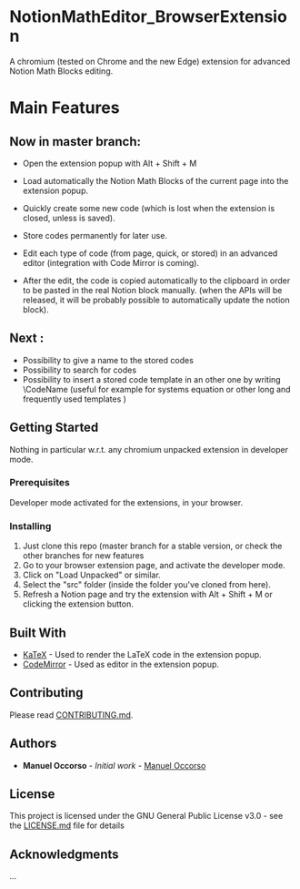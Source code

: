 # NotionMathEditor_BrowserExtension

A chromium (tested on Chrome and the new Edge) extension for advanced Notion Math Blocks editing. 
# Main Features
## Now in master branch:

  - Open the extension popup with Alt + Shift + M
  
  - Load automatically the Notion Math Blocks of the current page into the extension popup. 
  - Quickly create some new code (which is lost when the extension is closed, unless is saved). 
  - Store codes permanently for later use.
  
  - Edit each type of code (from page, quick, or stored) in an advanced editor (integration with Code Mirror is coming).
  - After the edit, the code is copied automatically to the clipboard in order to be pasted in the real Notion block manually. 
    (when the APIs will be released, it will be probably possible to automatically update the notion block). 
## Next : 
  - Possibility to give a name to the stored codes
  - Possibility to search for codes
  - Possibility to insert a stored code template in an other one by writing \CodeName 
      (useful for example for systems equation or other long and frequently used templates ) 

## Getting Started

Nothing in particular w.r.t. any chromium unpacked extension in developer mode. 

### Prerequisites

Developer mode activated for the extensions, in your browser. 

### Installing

1. Just clone this repo (master branch for a stable version, or check the other branches for new features
2. Go to your browser extension page, and activate the developer mode. 
3. Click on "Load Unpacked" or similar. 
4. Select the "src" folder (inside the folder you've cloned from here). 
5. Refresh a Notion page and try the extension with Alt + Shift + M or clicking the extension button. 

## Built With

* [KaTeX](https://katex.org/) - Used to render the LaTeX code in the extension popup. 
* [CodeMirror](https://codemirror.net/)  - Used as editor in the extension popup. 

## Contributing

Please read [CONTRIBUTING.md](https://github.com/Manueloccorso/NotionMathEditor_BrowserExtension/blob/master/CONTRIBUTING.md).

## Authors

* **Manuel Occorso** - *Initial work* - [Manuel Occorso](https://github.com/Manueloccorso)

## License

This project is licensed under the GNU General Public License v3.0 - see the [LICENSE.md](LICENSE.md) file for details

## Acknowledgments

...
